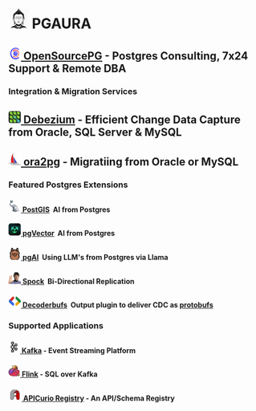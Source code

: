 # <img height=40 width=40 src=img/budha.jpg> PGAURA

## [<img height=25 width=25 src=img/osdb.jpg>&nbsp;OpenSourcePG](https://opensource-db.com) - Postgres Consulting, 7x24 Support & Remote DBA

### Integration & Migration Services
## [<img height=25 width=25 src=img/debezium.jpg>&nbsp;Debezium](https://debezium.io) - Efficient Change Data Capture from Oracle, SQL Server & MySQL
## [<img height=25 width=25 src=img/ora2pg.jpg>&nbsp;ora2pg](https://debezium.io) - Migratiing from Oracle or MySQL

### Featured Postgres Extensions
#### [<img height=25 width25 src=img/postgis.jpg>&nbsp;PostGIS](https://github.com/timescaledb/pgai)&nbsp;&nbsp;AI from Postgres
#### [<img height=25 width25 src=img/vector.jpg>&nbsp;pgVector](https://github.com/timescaledb/pgai)&nbsp;&nbsp;AI from Postgres
#### [<img height=25 width25 src=img/pgai.jpg>&nbsp;pgAI](https://github.com/timescaledb/pgai)&nbsp;&nbsp;Using LLM's from Postgres via Llama
#### [<img height=25 width25 src=img/spock.jpg>&nbsp;Spock](https://github.com/pgedge/spock)&nbsp;&nbsp;Bi-Directional Replication
#### [<img height=25 width25 src=img/protobufs.jpg>&nbsp;Decoderbufs](https://github.com/debezium/postgres-decoderbufs)&nbsp;&nbsp;Output plugin to deliver CDC as [protobufs](https://protobuf.dev)

### Supported Applications
#### [<img height=25 width25 src=img/kafka.jpg>&nbsp;Kafka](https://kafka.apache.org) - Event Streaming Platform
#### [<img height=25 width25 src=img/flink.jpg>&nbsp;Flink](https://flink.apache.org) - SQL over Kafka
#### [<img height=25 width25 src=img/apicurio.jpg>&nbsp;APICurio Registry](https://www.apicur.io/registry/) - An API/Schema Registry

